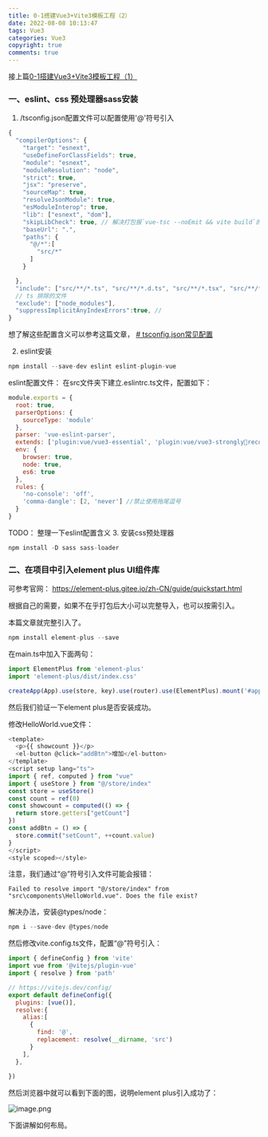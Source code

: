 ```yaml
---
title: 0-1搭建Vue3+Vite3模板工程（2）
date: 2022-08-08 10:13:47
tags: Vue3
categories: Vue3
copyright: true
comments: true
---
```


接上篇[0-1搭建Vue3+Vite3模板工程（1）](https://juejin.cn/post/7127204457925836813)

### 一、eslint、css 预处理器sass安装

1. /tsconfig.json配置文件可以配置使用'@'符号引入

```js
{
  "compilerOptions": {
    "target": "esnext",
    "useDefineForClassFields": true,
    "module": "esnext",
    "moduleResolution": "node",
    "strict": true,
    "jsx": "preserve",
    "sourceMap": true,
    "resolveJsonModule": true,
    "esModuleInterop": true,
    "lib": ["esnext", "dom"],
    "skipLibCheck": true, // 解决打包报`vue-tsc --noEmit && vite build`的错,忽略所有的声明文件(*.d.ts)的类型检查
    "baseUrl": ".",
    "paths": {
      "@/*":[
        "src/*"
      ]
    }

  },
  "include": ["src/**/*.ts", "src/**/*.d.ts", "src/**/*.tsx", "src/**/*.vue"],
  // ts 排除的文件
  "exclude": ["node_modules"],
  "suppressImplicitAnyIndexErrors":true, // 
}
```

想了解这些配置含义可以参考这篇文章，
    [# tsconfig.json常见配置](https://juejin.cn/post/7129321798734184462/)

2. eslint安装


```js
npm install --save-dev eslint eslint-plugin-vue
```

eslint配置文件： 在src文件夹下建立.eslintrc.ts文件，配置如下：

```js
module.exports = {
  root: true,
  parserOptions: {
    sourceType: 'module'
  },
  parser: 'vue-eslint-parser',
  extends: ['plugin:vue/vue3-essential', 'plugin:vue/vue3-stronglyrecommended', 'plugin:vue/vue3-recommended'],
  env: {
    browser: true,
    node: true,
    es6: true
  },
  rules: {
    'no-console': 'off',
    'comma-dangle': [2, 'never'] //禁止使用拖尾逗号
  }
}
```

TODO： 整理一下eslint配置含义
3. 安装css预处理器

```js
npm install -D sass sass-loader
```

### 二、在项目中引入element plus UI组件库
可参考官网：
https://element-plus.gitee.io/zh-CN/guide/quickstart.html

根据自己的需要，如果不在乎打包后大小可以完整导入，也可以按需引入。

本篇文章就完整引入了。

```js
npm install element-plus --save
```

在main.ts中加入下面两句：

```js
import ElementPlus from 'element-plus'
import 'element-plus/dist/index.css'

createApp(App).use(store, key).use(router).use(ElementPlus).mount('#app')
```
然后我们验证一下element plus是否安装成功。

修改HelloWorld.vue文件：

```js
<template>
  <p>{{ showcount }}</p>
  <el-button @click="addBtn">增加</el-button>
</template>
<script setup lang="ts">
import { ref, computed } from "vue"
import { useStore } from "@/store/index"
const store = useStore()
const count = ref(0)
const showcount = computed(() => {
  return store.getters["getCount"]
})
const addBtn = () => {
  store.commit("setCount", ++count.value)
}
</script>
<style scoped></style>
```
注意，我们通过“@”符号引入文件可能会报错：
```
Failed to resolve import "@/store/index" from "src\components\HelloWorld.vue". Does the file exist?
```
解决办法，安装@types/node： 

```js
npm i --save-dev @types/node
```

然后修改vite.config.ts文件，配置“@”符号引入：

```js
import { defineConfig } from 'vite'
import vue from '@vitejs/plugin-vue'
import { resolve } from 'path'

// https://vitejs.dev/config/
export default defineConfig({
  plugins: [vue()],
  resolve:{
    alias:[
      {
        find: '@',
        replacement: resolve(__dirname, 'src')
      }
    ],
  },
  
})
```

然后浏览器中就可以看到下面的图，说明element plus引入成功了：

![image.png](https://p1-juejin.byteimg.com/tos-cn-i-k3u1fbpfcp/42d367b4b4534682902c696b009a3fe6~tplv-k3u1fbpfcp-watermark.image?)

下面讲解如何布局。

